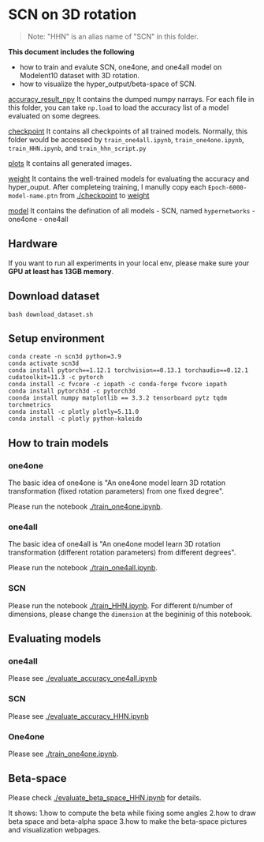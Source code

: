 # SCN on 3D rotation



> Note: "HHN" is an alias name  of "SCN" in this folder.

**This document includes the following**

- how to train and evalute SCN, one4one, and one4all model on Modelent10 dataset with 3D rotation.
- how to visualize the hyper_output/beta-space of SCN.


[accuracy_result_npy](./accuracy_result_npy/) It contains the dumped numpy narrays. For each file in this folder, you can take `np.load` to load the accuracy list of a model evaluated on some degrees.

[checkpoint](./checkpoint/) It contains all checkpoints of all trained models. Normally, this folder would be accessed by `train_one4all.ipynb`, `train_one4one.ipynb`, `train_HHN.ipynb`, and `train_hhn_script.py`

[plots](./plots/) It contains all generated images.

[weight](./weight/) It contains the well-trained models for  evaluating the accuracy and hyper_ouput. After completeing training, I manully copy each `Epoch-6000-model-name.ptn` from [./checkpoint](./checkpoint) to [weight](./weight/)

[model](./model/) It contains the defination of all models
    - SCN, named `hypernetworks`
    - one4one
    - one4all

## Hardware

If you want to run all experiments in your local env, please make sure your **GPU at least has 13GB memory**.

## Download dataset

```
bash download_dataset.sh
```

## Setup environment

```
conda create -n scn3d python=3.9
conda activate scn3d
conda install pytorch==1.12.1 torchvision==0.13.1 torchaudio==0.12.1 cudatoolkit=11.3 -c pytorch
conda install -c fvcore -c iopath -c conda-forge fvcore iopath
conda install pytorch3d -c pytorch3d
coonda install numpy matplotlib == 3.3.2 tensorboard pytz tqdm torchmetrics
conda install -c plotly plotly=5.11.0
conda install -c plotly python-kaleido
```


## How to train models

### one4one

The basic idea of one4one is "An one4one model learn 3D rotation transformation (fixed rotation parameters) from one fixed degree". 

Please run the notebook [./train_one4one.ipynb](./train_one4one.ipynb). 

### one4all

The basic idea of one4all is "An one4one model learn 3D rotation transformation (different rotation parameters) from different degrees". 

Please run the notebook [./train_one4all.ipynb](./train_one4all.ipynb).

### SCN

Please run the notebook [./train_HHN.ipynb](./train_HHN.ipynb). For different `D`/number of dimensions, please change the `dimension` at the begininig of this notebook.


## Evaluating models


### one4all

Please see [./evaluate_accuracy_one4all.ipynb](./evaluate_accuracy_one4all.ipynb)

### SCN

Please see [./evaluate_accuracy_HHN.ipynb](./evaluate_accuracy_HHN.ipynb)

### One4one

Please see [./train_one4one.ipynb](./train_one4one.ipynb). 


## Beta-space


Please check [./evaluate_beta_space_HHN.ipynb](./evaluate_beta_space_HHN.ipynb) for details. 

It shows:
    1.how to compute the beta while fixing some angles
    2.how to draw beta space and beta-alpha space
    3.how to make the beta-space pictures and visualization webpages.
